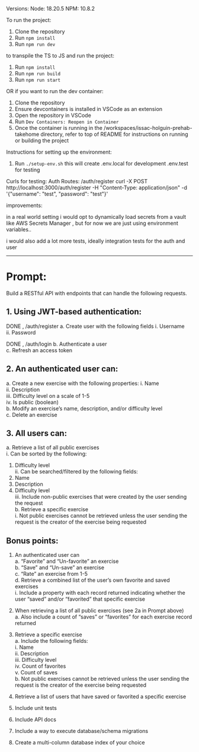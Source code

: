 Versions:
Node: 18.20.5
NPM: 10.8.2

To run the project:

1. Clone the repository
2. Run `npm install`
3. Run `npm run dev`

to transpile the TS to JS and run the project:

1. Run `npm install`
2. Run `npm run build`
3. Run `npm run start`

OR if you want to run the dev container:

1. Clone the repository
2. Ensure devcontainers is installed in VSCode as an extension
3. Open the repository in VSCode
4. Run `Dev Containers: Reopen in Container`
5. Once the container is running in the /workspaces/issac-holguin-prehab-takehome directory, refer to top of README for instructions on running or building the project

Instructions for setting up the environment:

1. Run `./setup-env.sh`
   this will create
   .env.local for development
   .env.test for testing

Curls for testing:
Auth Routes:
/auth/register
curl -X POST http://localhost:3000/auth/register -H "Content-Type: application/json" -d '{"username": "test", "password": "test"}'

improvements:

in a real world setting i would opt to dynamically load secrets from a vault like AWS Secrets Manager , but for now we are just using environment variables..

i would also add a lot more tests, ideally integration tests for the auth and user

---

# Prompt:

Build a RESTful API with endpoints that can handle the following requests.

## 1. Using JWT-based authentication:

DONE , /auth/register
a. Create user with the following fields
i. Username  
 ii. Password

DONE , /auth/login
b. Authenticate a user  
c. Refresh an access token

## 2. An authenticated user can:

a. Create a new exercise with the following properties:
i. Name  
 ii. Description  
 iii. Difficulty level on a scale of 1-5  
 iv. Is public (boolean)  
 b. Modify an exercise’s name, description, and/or difficulty level  
 c. Delete an exercise

## 3. All users can:

a. Retrieve a list of all public exercises  
 i. Can be sorted by the following:

1.  Difficulty level  
    ii. Can be searched/filtered by the following fields:
1.  Name
1.  Description
1.  Difficulty level  
    iii. Include non-public exercises that were created by the user sending the request  
    b. Retrieve a specific exercise  
    i. Not public exercises cannot be retrieved unless the user sending the request is the creator of the exercise being requested

## Bonus points:

1. An authenticated user can  
   a. “Favorite” and “Un-favorite” an exercise  
   b. “Save” and “Un-save” an exercise  
   c. “Rate” an exercise from 1-5  
   d. Retrieve a combined list of the user’s own favorite and saved exercises  
    i. Include a property with each record returned indicating whether the user “saved” and/or “favorited” that specific exercise

2. When retrieving a list of all public exercises (see 2a in Prompt above)  
   a. Also include a count of “saves” or “favorites” for each exercise record returned

3. Retrieve a specific exercise  
   a. Include the following fields:  
    i. Name  
    ii. Description  
    iii. Difficulty level  
    iv. Count of favorites  
    v. Count of saves  
   b. Not public exercises cannot be retrieved unless the user sending the request is the creator of the exercise being requested

4. Retrieve a list of users that have saved or favorited a specific exercise

5. Include unit tests

6. Include API docs

7. Include a way to execute database/schema migrations

8. Create a multi-column database index of your choice
